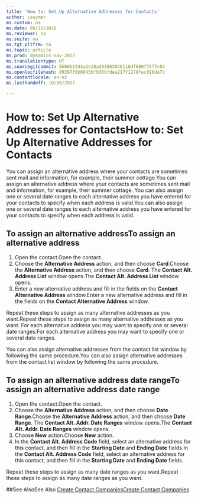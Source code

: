 ```yaml
---
title: 'How to: Set Up Alternative Addresses for Contacts'
author: jswymer
ms.custom: na
ms.date: 09/16/2016
ms.reviewer: na
ms.suite: na
ms.tgt_pltfrm: na
ms.topic: article
ms.prod: dynamics-nav-2017
ms.translationtype: HT
ms.sourcegitcommit: 6b60b1344a1e18ad91863046110df880f75f7c04
ms.openlocfilehash: 89397f6b6045bfb36bfdea217f1278fec016da7c
ms.contentlocale: en-nz
ms.lasthandoff: 10/16/2017

---
```

# <a name="how-to-set-up-alternative-addresses-for-contacts"></a><span data-ttu-id="e8b63-102">How to: Set Up Alternative Addresses for Contacts</span><span class="sxs-lookup"><span data-stu-id="e8b63-102">How to: Set Up Alternative Addresses for Contacts</span></span>
<span data-ttu-id="e8b63-103">You can assign an alternative address where your contacts are sometimes sent mail and information, for example, their summer cottage.</span><span class="sxs-lookup"><span data-stu-id="e8b63-103">You can assign an alternative address where your contacts are sometimes sent mail and information, for example, their summer cottage.</span></span> <span data-ttu-id="e8b63-104">You can also assign one or several date ranges to each alternative address you have entered for your contacts to specify when each address is valid.</span><span class="sxs-lookup"><span data-stu-id="e8b63-104">You can also assign one or several date ranges to each alternative address you have entered for your contacts to specify when each address is valid.</span></span>

## <a name="to-assign-an-alternative-address"></a><span data-ttu-id="e8b63-105">To assign an alternative address</span><span class="sxs-lookup"><span data-stu-id="e8b63-105">To assign an alternative address</span></span>
1. <span data-ttu-id="e8b63-106">Open the contact.</span><span class="sxs-lookup"><span data-stu-id="e8b63-106">Open the contact.</span></span>
2. <span data-ttu-id="e8b63-107">Choose the **Alternative Address** action, and then choose **Card**.</span><span class="sxs-lookup"><span data-stu-id="e8b63-107">Choose the **Alternative Address** action, and then choose **Card**.</span></span> <span data-ttu-id="e8b63-108">The **Contact Alt. Address List** window opens.</span><span class="sxs-lookup"><span data-stu-id="e8b63-108">The **Contact Alt. Address List** window opens.</span></span>
3. <span data-ttu-id="e8b63-109">Enter a new alternative address and fill in the fields on the **Contact Alternative Address** window.</span><span class="sxs-lookup"><span data-stu-id="e8b63-109">Enter a new alternative address and fill in the fields on the **Contact Alternative Address** window.</span></span>

<span data-ttu-id="e8b63-110">Repeat these steps to assign as many alternative addresses as you want.</span><span class="sxs-lookup"><span data-stu-id="e8b63-110">Repeat these steps to assign as many alternative addresses as you want.</span></span> <span data-ttu-id="e8b63-111">For each alternative address you may want to specify one or several date ranges.</span><span class="sxs-lookup"><span data-stu-id="e8b63-111">For each alternative address you may want to specify one or several date ranges.</span></span>

<span data-ttu-id="e8b63-112">You can also assign alternative addresses from the contact list window by following the same procedure.</span><span class="sxs-lookup"><span data-stu-id="e8b63-112">You can also assign alternative addresses from the contact list window by following the same procedure.</span></span>

## <a name="to-assign-an-alternative-address-date-range"></a><span data-ttu-id="e8b63-113">To assign an alternative address date range</span><span class="sxs-lookup"><span data-stu-id="e8b63-113">To assign an alternative address date range</span></span>
1. <span data-ttu-id="e8b63-114">Open the contact.</span><span class="sxs-lookup"><span data-stu-id="e8b63-114">Open the contact.</span></span>
2. <span data-ttu-id="e8b63-115">Choose the **Alternative Address** action, and then choose **Date Range**.</span><span class="sxs-lookup"><span data-stu-id="e8b63-115">Choose the **Alternative Address** action, and then choose **Date Range**.</span></span> <span data-ttu-id="e8b63-116">The **Contact Alt. Addr. Date Ranges** window opens.</span><span class="sxs-lookup"><span data-stu-id="e8b63-116">The **Contact Alt. Addr. Date Ranges** window opens.</span></span>
3. <span data-ttu-id="e8b63-117">Choose **New** action.</span><span class="sxs-lookup"><span data-stu-id="e8b63-117">Choose **New** action.</span></span>
4. <span data-ttu-id="e8b63-118">In the **Contact Alt. Address Code** field, select an alternative address for this contact, and then fill in the **Starting Date** and **Ending Date** fields.</span><span class="sxs-lookup"><span data-stu-id="e8b63-118">In the **Contact Alt. Address Code** field, select an alternative address for this contact, and then fill in the **Starting Date** and **Ending Date** fields.</span></span>

<span data-ttu-id="e8b63-119">Repeat these steps to assign as many date ranges as you want.</span><span class="sxs-lookup"><span data-stu-id="e8b63-119">Repeat these steps to assign as many date ranges as you want.</span></span>

##<a name="see-also"></a><span data-ttu-id="e8b63-120">See Also</span><span class="sxs-lookup"><span data-stu-id="e8b63-120">See Also</span></span>
[<span data-ttu-id="e8b63-121">Create Contact Companies</span><span class="sxs-lookup"><span data-stu-id="e8b63-121">Create Contact Companies</span></span>](marketing-create-contact-companies.md)

